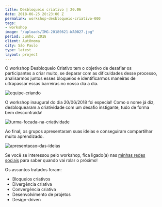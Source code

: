```yaml
---
title: Desbloqueio criativo | 20.06
date: 2018-06-25 20:23:00 Z
permalink: workshop-desbloqueio-criativo-000
tags:
- workshop
image: "/uploads/IMG-20180621-WA0027.jpg"
period: Junho, 2018
client: Autônoma
city: São Paulo
type: latest
layout: project
---
```


O workshop Desbloqueio Criativo tem o objetivo de desafiar os participantes a criar muito, se deparar com as dificuldades desse processo, analisarmos juntos esses bloqueios e identificarmos maneiras de ultrapassar essas barreiras no nosso dia a dia.

![equipe-criando](/uploads/IMG-20180621-WA0044.jpg)

O workshop inaugural do dia 20/06/2018 foi especial! Como o nome já diz, desbloquearam a criatividade com um desafio instigante, tudo de forma bem descontraída!

![turma-focada-na-criatividade](/uploads/IMG-20180621-WA0027.jpg)

Ao final, os grupos apresentaram suas ideias e conseguiram compartilhar muito aprendizado.

![apresentacao-das-ideias](/uploads/IMG-20180621-WA0014.jpg)

Se você se interessou pelo workshop, fica ligado(a) nas [minhas redes sociais](https://www.facebook.com/design.inovacao/) para saber quando vai rolar o próximo!

Os assuntos tratados foram:
* Bloqueios criativos
* Divergência criativa
* Convergência criativa
* Desenvolvimento de projetos
* Design-driven